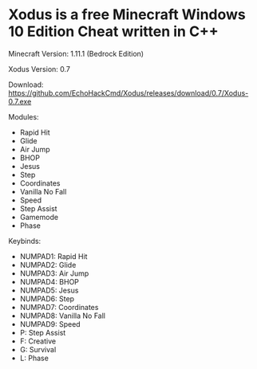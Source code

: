 # Xodus is a free Minecraft Windows 10 Edition Cheat written in C++ 

Minecraft Version: 1.11.1 (Bedrock Edition)

Xodus Version: 0.7

Download: https://github.com/EchoHackCmd/Xodus/releases/download/0.7/Xodus-0.7.exe

Modules:

- Rapid Hit
- Glide
- Air Jump
- BHOP
- Jesus
- Step
- Coordinates
- Vanilla No Fall
- Speed
- Step Assist
- Gamemode
- Phase

Keybinds:

- NUMPAD1: Rapid Hit
- NUMPAD2: Glide
- NUMPAD3: Air Jump
- NUMPAD4: BHOP
- NUMPAD5: Jesus
- NUMPAD6: Step
- NUMPAD7: Coordinates
- NUMPAD8: Vanilla No Fall
- NUMPAD9: Speed
- P: Step Assist
- F: Creative
- G: Survival
- L: Phase
